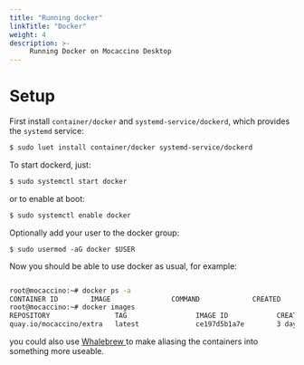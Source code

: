 ```yaml
---
title: "Running docker"
linkTitle: "Docker"
weight: 4
description: >-
     Running Docker on Mocaccino Desktop
---
```


# Setup

First install `container/docker` and `systemd-service/dockerd`, which provides the `systemd` service:

```bash
$ sudo luet install container/docker systemd-service/dockerd
```

To start dockerd, just:
```bash
$ sudo systemctl start docker
```

or to enable at boot:

```bash
$ sudo systemctl enable docker
```

Optionally add your user to the docker group:

```
$ sudo usermod -aG docker $USER
```
Now you should be able to use docker as usual, for example:

```bash

root@mocaccino:~# docker ps -a
CONTAINER ID        IMAGE               COMMAND             CREATED             STATUS              PORTS               NAMES
root@mocaccino:~# docker images
REPOSITORY                TAG                 IMAGE ID            CREATED             SIZE
quay.io/mocaccino/extra   latest              ce197d5b1a7e        3 days ago          21.2MB

```
you could also use [Whalebrew ](/docs/desktop/software//whalebrew) to make aliasing the containers into something more useable. 
